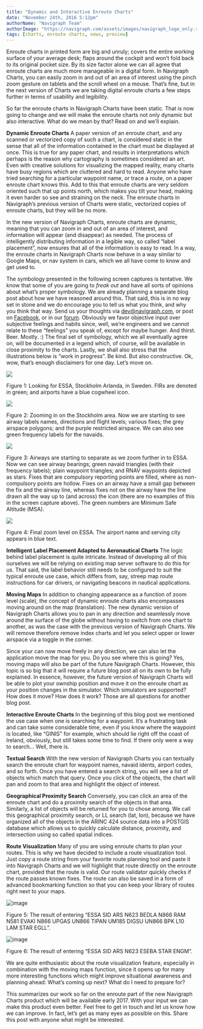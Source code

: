 ```yaml
---
title: "Dynamic and Interactive Enroute Charts"
date: "November 24th, 2016 5:12pm"
authorName: "Navigraph Team"
authorImage: "https://navigraph.com/assets/images/navigraph_logo_only.svg"
tags: [charts, enroute charts, news, preview]
---
```


Enroute charts in printed form are big and unruly; covers the entire working surface of your average desk; flaps around the cockpit and won’t fold back to its original pocket size. By its size factor alone we can all agree that enroute charts are much more manageable in a digital form. In Navigraph Charts, you can easily zoom in and out of an area of interest using the pinch zoom gesture on tablets and the scroll wheel on a mouse. That’s fine, but in the next version of Charts we are taking digital enroute charts a few steps further in terms of usability and legibility.

So far the enroute charts in Navigraph Charts have been static. That is now going to change and we will make the enroute charts not only dynamic but also interactive. What do we mean by that? Read on and we’ll explain.

**Dynamic Enroute Charts** 
A paper version of an enroute chart, and any scanned or vectorized copy of such a chart, is considered static in the sense that all of the information contained in the chart must be displayed at once. This is true for any paper chart, and results in interpretations which perhaps is the reason why cartography is sometimes considered an art. Even with creative solutions for visualizing the mapped reality, many charts have busy regions which are cluttered and hard to read. Anyone who have tried searching for a particular waypoint name, or trace a route, on a paper enroute chart knows this. Add to this that enroute charts are very seldom oriented such that up points north, which makes you tilt your head, making it even harder so see and straining on the neck. The enroute charts in Navigraph’s previous version of Charts were static, vectorized copies of enroute charts, but they will be no more.

In the new version of Navigraph Charts, enroute charts are dynamic, meaning that you can zoom in and out of an area of interest, and information will appear (and disappear) as needed. The process of intelligently distributing information in a legible way, so called “label placement”, now ensures that all of the information is easy to read. In a way, the enroute charts in Navigraph Charts now behave in a way similar to Google Maps, or nav system in cars, which we all have come to know and get used to.

The symbology presented in the following screen captures is tentative. We know that some of you are going to _freak out_ and have all sorts of opinions about what’s proper symbology. We are already planning a separate blog post about how we have reasoned around this. That said, this is in no way set in stone and we do encourage you to tell us what you think, and why you think that way. Send us your thoughts via [dev@navigraph.com](mailto:dev@navigraph.com), or post on [Facebook](https://www.facebook.com/Navigraph), or in our [forum](http://www.navigraph.com/forum/). Obviously we favor objective input over subjective feelings and habits since, well, we’re engineers and we cannot relate to these “feelings” you speak of, except for maybe hunger. And thirst. Beer. Mostly. :) The final set of symbology, which we all eventually agree on, will be documented in a legend which, of course, will be available in close proximity to the charts. Lastly, we shall also stress that the illustrations below is “work in progress”. Be kind. But also constructive. Ok, wow, that’s enough disclaimers for one day. Let’s move on.

  
![](/media/153604472946_0.png)

Figure 1: Looking for ESSA, Stockholm Arlanda, in Sweden. FIRs are denoted in green; and airports have a blue cogwheel icon.

  
![](/media/153604472946_1.png)

Figure 2: Zooming in on the Stockholm area. Now we are starting to see airway labels names, directions and flight levels; various fixes; the grey airspace polygons; and the purple restricted airspace. We can also see green frequency labels for the navaids.

![](/media/153604472946_2.png)

Figure 3: Airways are starting to separate as we zoom further in to ESSA. Now we can see airway bearings; green navaid triangles (with their frequency labels); plain waypoint triangles; and RNAV waypoints depicted as stars. Fixes that are compulsory reporting points are filled, where as non-compulsory points are hollow. Fixes on an airway have a small gap between the fix and the airway line, whereas fixes not on the airway have the line drawn all the way up to (and across) the icon (there are no examples of this in the screen capture above). The green numbers are Minimum Safe Altitude (MSA).

![](/media/153604472946_3.png)

Figure 4: Final zoom level on ESSA. The airport name and serving city appears in blue text.

**Intelligent Label Placement Adapted to Aeronautical Charts** 
The logic behind label placement is quite intricate. Instead of developing all of this ourselves we will be relying on existing map server software to do this for us. That said, the label behavior still needs to be configured to suit the typical enroute use case, which differs from, say, streep map route instructions for car drivers, or navigating beacons in nautical applications.

**Moving Maps** 
In addition to changing appearance as a function of zoom level (scale), the concept of dynamic enroute charts also encompasses moving around on the map (translation). The new dynamic version of Navigraph Charts allows you to pan in any direction and seamlessly move around the surface of the globe without having to switch from one chart to another, as was the case with the previous version of Navigraph Charts. We will remove therefore remove index charts and let you select upper or lower airspace via a toggle in the corner.

Since your can now move freely in any direction, we can also let the application move the map for you. Do you see where this is going? Yes, moving maps will also be part of the future Navigraph Charts. However, this topic is so big that it will require a future blog post all on its own to be fully explained. In essence, however, the future version of Navigraph Charts will be able to plot your ownship position and move it on the enroute chart as your position changes in the simulator. Which simulators are supported? How does it move? How does it work? Those are all questions for another blog post.

**Interactive Enroute Charts** 
In the beginning of this blog post we mentioned the use case when one is searching for a waypoint. It’s a frustrating task and can take some considerable time, even if you know where the waypoint is located, like “GINIS” for example, which should lie right off the coast of Ireland, obviously, but still takes some time to find. If there only were a way to search… Well, there is.

**Textual Search** 
With the new version of Navigraph Charts you can textually search the enroute chart for waypoint names, navaid idents, airport codes, and so forth. Once you have entered a search string, you will see a list of objects which match that query. Once you click of the objects, the chart will pan and zoom to that area and highlight the object of interest.

**Geographical Proximity Search** 
Conversely, you can click an area of the enroute chart and do a proximity search of the objects in that area. Similarly, a list of objects will be returned for you to chose among. We call this geographical proximity search, or LL search (lat, lon), because we have organized all of the objects in the ARINC 424 source data into a POSTGIS database which allows us to quickly calculate distance, proximity, and intersection using so called spatial indices.

**Route Visualization** 
Many of you are using enroute charts to plan your routes. This is why we have decided to include a route visualization tool. Just copy a route string from your favorite route planning tool and paste it into Navigraph Charts and we will highlight that route directly on the enroute chart, provided that the route is valid. Our route validator quickly checks if the route passes known fixes. The route can also be saved in a form of advanced bookmarking function so that you can keep your library of routes right next to your maps.

![image](/media/153604472946_4.png)

Figure 5: The result of entering “ESSA SID ARS N623 BEDLA N866 RAM N581 EVAKI N866 UPGAS UN866 TIPAN UM185 DIGSU UN866 BPK L10 LAM STAR EGLL”.

![image](/media/153604472946_5.png)

Figure 6: The result of entering “ESSA SID ARS N623 ESEBA STAR ENGM”.

We are quite enthusiastic about the route visualization feature, especially in combination with the moving maps function, since it opens up for many more interesting functions which might improve situational awareness and planning ahead: What’s coming up next? What do I need to prepare for?

This summarizes our work so far on the enroute part of the new Navigraph Charts product which will be available early 2017\. With your input we can make this product even better. Feel free to get in touch and let us know how we can improve. In fact, let’s get as many eyes as possible on this. Share this post with anyone what might be interested.